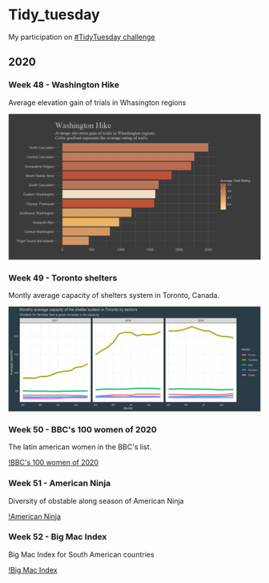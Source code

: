 # Tidy_tuesday
My participation on [#TidyTuesday challenge](https://github.com/rfordatascience/tidytuesday)

## 2020
### Week 48 - Washington Hike
Average elevation gain of trials in Whasington regions

![Washington Hike](/2020/week48/Chart_v2.png)

### Week 49 - Toronto shelters
Montly average capacity of shelters system in Toronto, Canada.

![Toronto shelters](/2020/week49/sheltes.png)

### Week 50 - BBC's 100 women of 2020
The latin american women in the BBC's list.

[!BBC's 100 women of 2020](/2020/week50/latin_women.png)

### Week 51 - American Ninja
Diversity of obstable along season of American Ninja

[!American Ninja](2020/week51/ninja.png)

### Week 52 - Big Mac Index
Big Mac Index for South American countries

[!Big Mac Index](2020/week52/bigmac_index.gif)
